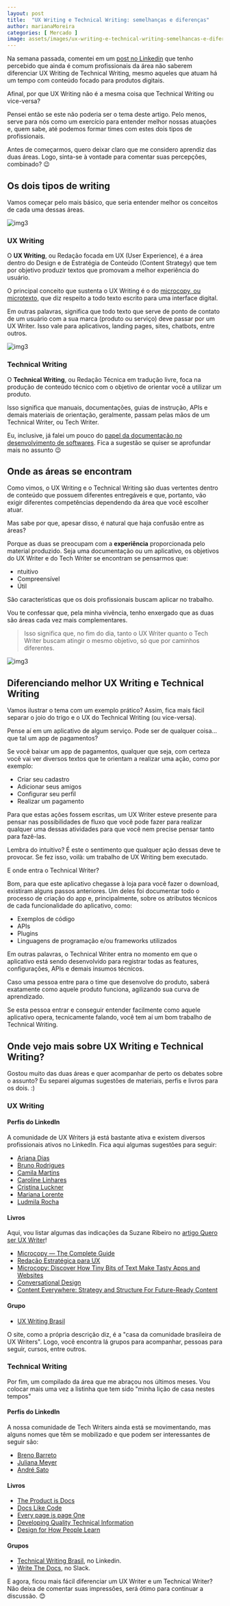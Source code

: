 ```yaml
---
layout: post
title:  "UX Writing e Technical Writing: semelhanças e diferenças"
author: marianaMoreira
categories: [ Mercado ]
image: assets/images/ux-writing-e-technical-writing-semelhancas-e-diferencas.jpg
---
```


Na semana passada, comentei em um [post no Linkedin](https://www.linkedin.com/posts/marianacpmoreira_uxwriting-technicalwriting-ux-activity-6682259996064940032-XHyP) que tenho percebido que ainda é comum profissionais da área não saberem diferenciar UX Writing de Technical Writing, mesmo aqueles que atuam há um tempo com conteúdo focado para produtos digitais.

Afinal, por que UX Writing não é a mesma coisa que Technical Writing ou vice-versa?

Pensei então se este não poderia ser o tema deste artigo. Pelo menos, serve para nós como um exercício para entender melhor nossas atuações e, quem sabe, até podemos formar times com estes dois tipos de profissionais.  

Antes de começarmos, quero deixar claro que me considero aprendiz das duas áreas. Logo, sinta-se à vontade para comentar suas percepções, combinado? 😉

## Os dois tipos de writing

Vamos começar pelo mais básico, que seria entender melhor os conceitos de cada uma dessas áreas.

![img3](/assets/images/ux-writing-e-technical-writing-semelhancas-e-diferencas-1.jpg)

### UX Writing

O **UX Writing**, ou Redação focada em UX (User Experience), é a área dentro do Design e de Estratégia de Conteúdo (Content Strategy) que tem por objetivo produzir textos que promovam a melhor experiência do usuário.

O principal conceito que sustenta o UX Writing é o do [microcopy, ou microtexto](https://medium.com/ux-squad/microcopy-comunicando-ideias-atrav%C3%A9s-da-tela-8841d0117fea), que diz respeito a todo texto escrito para uma interface digital. 

Em outras palavras, significa que todo texto que serve de ponto de contato de um usuário com a sua marca (produto ou serviço) deve passar por um UX Writer. Isso vale para aplicativos, landing pages, sites, chatbots, entre outros.

![img3](/assets/images/ux-writing-e-technical-writing-semelhancas-e-diferencas-2.jpg)

### Technical Writing 

O **Technical Writing**, ou Redação Técnica em tradução livre, foca na produção de conteúdo técnico com o objetivo de orientar você a utilizar um produto. 

Isso significa que manuais, documentações, guias de instrução, APIs e demais materiais de orientação, geralmente, passam pelas mãos de um Technical Writer, ou Tech Writer.

Eu, inclusive, já falei um pouco do [papel da documentação no desenvolvimento de softwares](https://www.linkedin.com/pulse/o-papel-da-documenta%C3%A7%C3%A3o-desenvolvimento-de-softwares-mariana-moreira). Fica a sugestão se quiser se aprofundar mais no assunto 😉

## Onde as áreas se encontram 

Como vimos, o UX Writing e o Technical Writing são duas vertentes dentro de conteúdo que possuem diferentes entregáveis e que, portanto, vão exigir diferentes competências dependendo da área que você escolher atuar. 

Mas sabe por que, apesar disso, é natural que haja confusão entre as áreas? 

Porque as duas se preocupam com a **experiência** proporcionada pelo material produzido. Seja uma documentação ou um aplicativo, os objetivos do UX Writer e do Tech Writer se encontram se pensarmos que: 

- ntuitivo
- Compreensível
- Útil

São características que os dois profissionais buscam aplicar no trabalho.

Vou te confessar que, pela minha vivência, tenho enxergado que as duas são áreas cada vez mais complementares.

>Isso significa que, no fim do dia, tanto o UX Writer quanto o Tech Writer buscam atingir o mesmo objetivo, só que por caminhos diferentes.

![img3](/assets/images/ux-writing-e-technical-writing-semelhancas-e-diferencas-3.gif)

## Diferenciando melhor UX Writing e Technical Writing  

Vamos ilustrar o tema com um exemplo prático? Assim, fica mais fácil separar o joio do trigo e o UX do Technical Writing (ou vice-versa). 

Pense aí em um aplicativo de algum serviço. Pode ser de qualquer coisa… que tal um app de pagamentos? 

Se você baixar um app de pagamentos, qualquer que seja, com certeza você vai ver diversos textos que te orientam a realizar uma ação, como por exemplo: 

- Criar seu cadastro 
- Adicionar seus amigos 
- Configurar seu perfil 
- Realizar um pagamento

Para que estas ações fossem escritas, um UX Writer esteve presente para pensar nas possibilidades de fluxo que você pode fazer para realizar qualquer uma dessas atividades para que você nem precise pensar tanto para fazê-las. 

Lembra do intuitivo? É este o sentimento que qualquer ação dessas deve te provocar. Se fez isso, voilà: um trabalho de UX Writing bem executado.

E onde entra o Technical Writer? 

Bom, para que este aplicativo chegasse à loja para você fazer o download, existiram alguns passos anteriores. Um deles foi documentar todo o processo de criação do app e, principalmente, sobre os atributos técnicos de cada funcionalidade do aplicativo, como: 

- Exemplos de código
- APIs
- Plugins
- Linguagens de programação e/ou frameworks utilizados

Em outras palavras, o Technical Writer entra no momento em que o aplicativo está sendo desenvolvido para registrar todas as features, configurações, APIs e demais insumos técnicos. 

Caso uma pessoa entre para o time que desenvolve do produto, saberá exatamente como aquele produto funciona, agilizando sua curva de aprendizado.

Se esta pessoa entrar e conseguir entender facilmente como aquele aplicativo opera, tecnicamente falando, você tem aí um bom trabalho de Technical Writing.

## Onde vejo mais sobre UX Writing e Technical Writing? 

Gostou muito das duas áreas e quer acompanhar de perto os debates sobre o assunto? Eu separei algumas sugestões de materiais, perfis e livros para os dois. :) 

### UX Writing

#### Perfis do LinkedIn

A comunidade de UX Writers já está bastante ativa e existem diversos profissionais ativos no LinkedIn. Fica aqui algumas sugestões para seguir: 

- [Ariana Dias](https://www.linkedin.com/in/arianadias/)
- [Bruno Rodrigues](https://www.linkedin.com/in/perfilbrunorodrigues/)
- [Camila Martins](https://www.linkedin.com/in/camilaemartins/)
- [Caroline Linhares](https://www.linkedin.com/in/caroline-linhares-097589150/)
- [Cristina Luckner](https://www.linkedin.com/in/cristinaluckner/)
- [Mariana Lorente](https://www.linkedin.com/in/caroline-linhares-097589150/)
- [Ludmila Rocha](https://www.linkedin.com/in/ludmilarocha/)


#### Livros 

Aqui, vou listar algumas das indicações da Suzane Ribeiro no [artigo Quero ser UX Writer](https://medium.com/uxcopy-co/quero-ser-ux-writer-1fdcebb377b)!

- [Microcopy — The Complete Guide](https://www.microcopybook.com/)
- [Redação Estratégica para UX](https://www.amazon.com.br/Reda%C3%A7%C3%A3o-Estrat%C3%A9gica-Para-Engajamento-Convers%C3%A3o/dp/8575228129/ref=sr_1_1)
- [Microcopy: Discover How Tiny Bits of Text Make Tasty Apps and Websites](https://www.amazon.com/Microcopy-Discover-Tiny-Tasty-Websites-ebook/dp/B071S54VLL)
- [Conversational Design](https://abookapart.com/products/conversational-design)
- [Content Everywhere: Strategy and Structure For Future-Ready Content](https://www.amazon.com/Content-Everywhere-Strategy-Structure-Future-Ready/dp/193382087X)

#### Grupo 

- [UX Writing Brasil](http://uxwriting.com.br/)

O site, como a própria descrição diz, é a "casa da comunidade brasileira de UX Writers". Logo, você encontra lá grupos para acompanhar, pessoas para seguir, cursos, entre outros. 


### Technical Writing

Por fim, um compilado da área que me abraçou nos últimos meses. Vou colocar mais uma vez a listinha que tem sido "minha lição de casa nestes tempos"

#### Perfis do LinkedIn

A nossa comunidade de Tech Writers ainda está se movimentando, mas alguns nomes que têm se mobilizado e que podem ser interessantes de seguir são:

- [Breno Barreto](https://www.linkedin.com/in/breno-barreto/)
- [Juliana Meyer](https://www.linkedin.com/in/oijulianameyer/)
- [André Sato](https://www.linkedin.com/in/andr%C3%A9-sato-19705557/)

#### Livros 

- [The Product is Docs](https://www.splunk.com/en_us/blog/splunklife/the-product-is-docs.html)
- [Docs Like Code](https://www.amazon.com/Docs-Like-Code-Anne-Gentle/dp/1365816079)
- [Every page is page One](https://everypageispageone.com/the-book/)
- [Developing Quality Technical Information](https://www.amazon.com/Developing-Quality-Technical-Information-Handbook/dp/0131477498)
- [Design for How People Learn](https://www.amazon.com/Design-People-Learn-Voices-Matter/dp/0321768434)

#### Grupos

- [Technical Writing Brasil](https://www.linkedin.com/groups/8908217/), no Linkedin.
- [Write The Docs](https://join.slack.com/t/writethedocs/shared_invite/zt-eu3l2qba-0eRHx9cY1SLS~wSrn~y4hA), no Slack.


E agora, ficou mais fácil diferenciar um UX Writer e um Technical Writer? Não deixa de comentar suas impressões, será ótimo para continuar a discussão. 😊